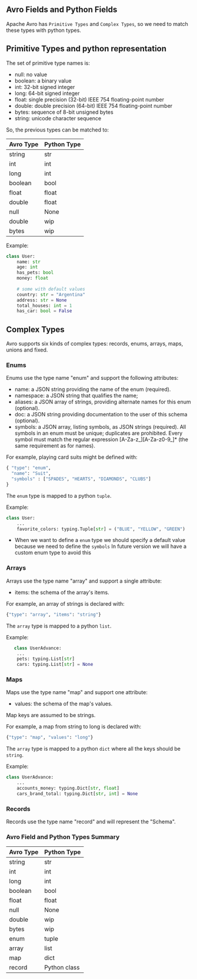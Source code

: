 ## Avro Fields and Python Fields

Apache Avro has `Primitive Types` and `Complex Types`, so we need to match these types with python types.

## Primitive Types and python representation

The set of primitive type names is:

* null: no value
* boolean: a binary value
* int: 32-bit signed integer
* long: 64-bit signed integer
* float: single precision (32-bit) IEEE 754 floating-point number
* double: double precision (64-bit) IEEE 754 floating-point number
* bytes: sequence of 8-bit unsigned bytes
* string: unicode character sequence

So, the previous types can be matched to:

| Avro Type | Python Type |
|-----------|-------------|
| string    |     str     |
| int       |     int     |
| long      |     int     |
| boolean   |     bool    |
| float     |     float   |
| double    |     float   |
| null      |     None    |
| double    |     wip     |
| bytes     |     wip     |

Example:

```python
class User:
    name: str
    age: int
    has_pets: bool
    money: float
    
    # some with default values
    country: str = "Argentina"
    address: str = None
    total_houses: int = 1
    has_car: bool = False
```


## Complex Types

Avro supports six kinds of complex types: records, enums, arrays, maps, unions and fixed.

### Enums

Enums use the type name "enum" and support the following attributes:

* name: a JSON string providing the name of the enum (required).
* namespace: a JSON string that qualifies the name;
* aliases: a JSON array of strings, providing alternate names for this enum (optional).
* doc: a JSON string providing documentation to the user of this schema (optional).
* symbols: a JSON array, listing symbols, as JSON strings (required). All symbols in an enum must be unique; duplicates are prohibited. Every symbol must match the regular expression [A-Za-z_][A-Za-z0-9_]* (the same requirement as for names).

For example, playing card suits might be defined with:

```python
{ "type": "enum",
  "name": "Suit",
  "symbols" : ["SPADES", "HEARTS", "DIAMONDS", "CLUBS"]
}
```

The `enum` type is mapped to a python `tuple`.

Example:

```python
class User:
    ...
    favorite_colors: typing.Tuple[str] = ("BLUE", "YELLOW", "GREEN")
```

* When we want to define a `enum` type we should specify a default value because we need to define the `symbols`
  In future version we will have a custom enum type to avoid this

### Arrays

Arrays use the type name "array" and support a single attribute:

* items: the schema of the array's items.

For example, an array of strings is declared with:

```python
{"type": "array", "items": "string"}
```

The `array` type is mapped to a python `list`.

Example:

```python
   class UserAdvance:
    ...
    pets: typing.List[str]
    cars: typing.List[str] = None
```

### Maps

Maps use the type name "map" and support one attribute:

* values: the schema of the map's values.

Map keys are assumed to be strings.

For example, a map from string to long is declared with:

```python
{"type": "map", "values": "long"}
```

The `array` type is mapped to a python `dict` where all the keys should be `string`.

Example:

```python
class UserAdvance:
    ...
    accounts_money: typing.Dict[str, float]
    cars_brand_total: typing.Dict[str, int] = None
```

### Records

Records use the type name "record" and will represent the "Schema".


### Avro Field and Python Types Summary

| Avro Type | Python Type |
|-----------|-------------|
| string    |     str     |
| int       |     int     |
| long      |     int     |
| boolean   |     bool    |
| float     |     float   |
| null      |     None    |
| double    |     wip     |
| bytes     |     wip     |
| enum      |     tuple   |
| array     |     list    |
| map       |     dict    |
| record    | Python class|


